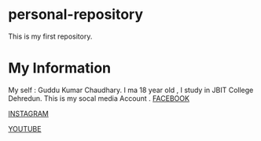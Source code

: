 # personal-repository
This is my first repository.

# My Information
 My self : Guddu Kumar Chaudhary.
 I ma 18 year old , I study in JBIT College Dehredun.
 This is my socal media Account .
 [FACEBOOK](https://www.facebook.com/)

 [INSTAGRAM](https://www.instagram.com/)

[YOUTUBE](https://www.youtube.com/channel/UCBBXbKxix4ULQVuQtJv8YOA)